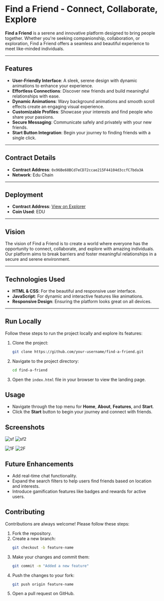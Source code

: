 # Find a Friend - Connect, Collaborate, Explore

**Find a Friend** is a serene and innovative platform designed to bring people together. Whether you're seeking companionship, collaboration, or exploration, Find a Friend offers a seamless and beautiful experience to meet like-minded individuals.

---

## Features

- **User-Friendly Interface**: A sleek, serene design with dynamic animations to enhance your experience.
- **Effortless Connections**: Discover new friends and build meaningful relationships with ease.
- **Dynamic Animations**: Wavy background animations and smooth scroll effects create an engaging visual experience.
- **Customizable Profiles**: Showcase your interests and find people who share your passions.
- **Secure Messaging**: Communicate safely and privately with your new friends.
- **Start Button Integration**: Begin your journey to finding friends with a single click.

---

## Contract Details

- **Contract Address**: `0x96Be68BCd7eCD72ccae215F44104d3ccfC7bda3A`
- **Network**: Edu Chain

---

## Deployment

- **Contract Address**: [View on Explorer](https://xexplorer.neo.org/address/0x96Be68BCd7eCD72ccae215F44104d3ccfC7bda3A)
- **Coin Used**: EDU

---

## Vision

The vision of Find a Friend is to create a world where everyone has the opportunity to connect, collaborate, and explore with amazing individuals. Our platform aims to break barriers and foster meaningful relationships in a secure and serene environment.

---

## Technologies Used

- **HTML & CSS**: For the beautiful and responsive user interface.
- **JavaScript**: For dynamic and interactive features like animations.
- **Responsive Design**: Ensuring the platform looks great on all devices.

---

## Run Locally

Follow these steps to run the project locally and explore its features:

1. Clone the project:
   ```bash
   git clone https://github.com/your-username/find-a-friend.git

   ```

2. Navigate to the project directory:
   ```bash
   cd find-a-friend
   ```

3. Open the `index.html` file in your browser to view the landing page.

## Usage

- Navigate through the top menu for **Home**, **About**, **Features**, and **Start**.
- Click the **Start** button to begin your journey and connect with friends.

## Screenshots
![sf](https://github.com/user-attachments/assets/3734ab8f-2a89-481d-952a-4dd956db12b0)
![sf2](https://github.com/user-attachments/assets/54ef2351-55d4-4c41-9512-ed714456c10d)

![1F](https://github.com/user-attachments/assets/a447dc64-1e26-4f1c-bc65-5914fe1b84d5)
![2F](https://github.com/user-attachments/assets/22f98309-90d9-4832-a67b-22cbbdfdf197)


## Future Enhancements

- Add real-time chat functionality.
- Expand the search filters to help users find friends based on location and interests.
- Introduce gamification features like badges and rewards for active users.

## Contributing

Contributions are always welcome! Please follow these steps:

1. Fork the repository.
2. Create a new branch:
   ```bash
   git checkout -b feature-name
   ```
3. Make your changes and commit them:
   ```bash
   git commit -m "Added a new feature"
   ```
4. Push the changes to your fork:
   ```bash
   git push origin feature-name
   ```
5. Open a pull request on GitHub.


